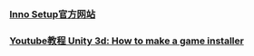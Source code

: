 ### [Inno Setup官方网站](http://jrsoftware.org/isinfo.php)  

### [Youtube教程 Unity 3d: How to make a game installer](https://www.youtube.com/watch?v=tdZ2c7j-_5M)
